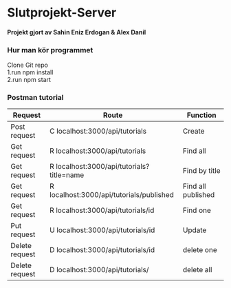# Slutprojekt-Server
#### Projekt gjort av Sahin Eniz Erdogan & Alex Danil


### Hur man kör programmet
Clone Git repo
<br/>
1.run npm install
<br/>
2.run npm start 

### Postman tutorial
Request       | Route                                             | Function          |
------------  |---------------------------------------------------|-------------------|
Post request  |	C	localhost:3000/api/tutorials		                |Create	            |
Get request   | R	localhost:3000/api/tutorials		                |Find all           |
Get request		| R	localhost:3000/api/tutorials?title=name	        |Find by title      |
Get request	  |	R	localhost:3000/api/tutorials/published	        |Find all published	|
Get request 	| R	localhost:3000/api/tutorials/id		              |Find one           |
Put request 	| U	localhost:3000/api/tutorials/id		              |Update             |
Delete request|	D	localhost:3000/api/tutorials/id		              |delete one         |
Delete request|	D	localhost:3000/api/tutorials/		                |delete all         |

